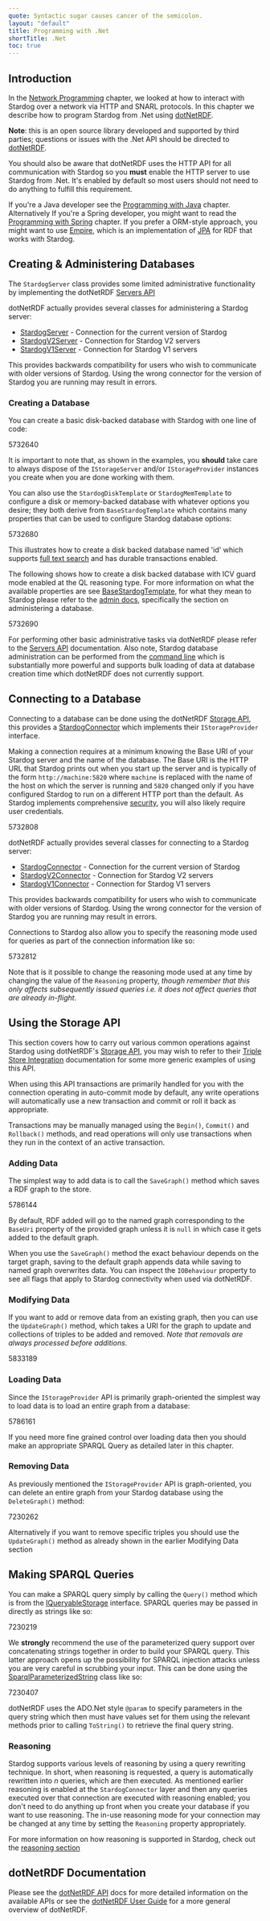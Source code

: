 ```yaml
---
quote: Syntactic sugar causes cancer of the semicolon.
layout: "default"
title: Programming with .Net
shortTitle: .Net
toc: true
---
```


## Introduction

In the [Network Programming](../network/) chapter, we looked at 
how to interact with Stardog over a network via HTTP and SNARL
protocols.  In this chapter we describe how to program Stardog 
from .Net using [dotNetRDF](http://www.dotnetrdf.org).

**Note**: this is an open source library developed and supported by third parties; 
questions or issues with the .Net API should be directed to
[dotNetRDF](http://www.dotnetrdf.org).

You should also be aware that dotNetRDF uses the HTTP API for all
communication with Stardog so you **must** enable 
the HTTP server to use Stardog from .Net. It's enabled by 
default so most users should not need to do anything to fulfill
this requirement.

If you're a Java developer see the [Programming with Java](../java)
chapter.  Alternatively If you're a Spring developer, you might want
to read the [Programming with Spring](../spring) chapter.  If you 
prefer a ORM-style approach, you might want to use 
[Empire](https://github.com/mhgrove/Empire), which is an implementation
of [JPA](http://www.oracle.com/technetwork/java/javaee/tech/persistence-jsp-140049.html) 
for RDF that works with Stardog.

## Creating & Administering Databases

The `StardogServer` class provides some limited administrative functionality by
implementing the dotNetRDF [Servers API][]

dotNetRDF actually provides several classes for administering a Stardog server:

- [StardogServer](http://www.dotnetrdf.org/api/index.asp?Topic=VDS.RDF.Storage.Management.StardogServer) - Connection for the current version of Stardog
- [StardogV2Server](http://www.dotnetrdf.org/api/index.asp?Topic=VDS.RDF.Storage.Management.StardogV2Server) - Connection for Stardog V2 servers
- [StardogV1Server](http://www.dotnetrdf.org/api/index.asp?Topic=VDS.RDF.Storage.Management.StardogV1Server) - Connection for Stardog V1 servers

This provides backwards compatibility for users who wish to communicate with 
older versions of Stardog.  Using the wrong connector for the version of 
Stardog you are running may result in errors.

[Servers API]: https://bitbucket.org/dotnetrdf/dotnetrdf/wiki/UserGuide/Storage/Servers

### Creating a Database

You can create a basic disk-backed database with Stardog with one line of code:

<gist>5732640</gist>

It is important to note that, as shown in the examples, you **should** take care
to always dispose of the `IStorageServer` and/or `IStorageProvider` instances you
create when you are done working with them.

You can also use the `StardogDiskTemplate` or `StardogMemTemplate` to configure a 
disk or memory-backed database with whatever options you desire; they both derive 
from `BaseStardogTemplate` which contains many properties that can be used 
to configure Stardog database options:

<gist>5732680</gist>

This illustrates how to create a disk backed database named 'id' which supports 
[full text search](../using/#sd-Searching) and has durable transactions
enabled.

The following shows how to create a disk backed database with ICV guard mode enabled
 at the QL reasoning type.  For more information on what the available
properties are see [BaseStardogTemplate](http://www.dotnetrdf.org/api/index.asp?Topic=VDS.RDF.Storage.Management.Provisioning.Stardog.BaseStardogTemplate),
for what they mean to Stardog please refer to the [admin docs](../admin/), 
specifically the section on administering a database.

<gist>5732690</gist>

For performing other basic administrative tasks via dotNetRDF please refer to the
[Servers API][] documentation. Also note, Stardog database administration can be performed from the 
[command line](../admin/) which is substantially more powerful and 
supports bulk loading of data at database creation time which 
dotNetRDF does not currently support.

## Connecting to a Database

Connecting to a database can be done using the dotNetRDF [Storage API][],
this provides a [StardogConnector](http://www.dotnetrdf.org/api/index.asp?Topic=VDS.RDF.Storage.StardogConnector)
which implements their `IStorageProvider` interface.

Making a connection requires at a minimum knowing the Base URI of your Stardog server 
and the name of the database.  The Base URI is the HTTP URL that Stardog prints 
out when you start up the server and is typically of the form `http://machine:5820`
where `machine` is replaced with the name of the host on which the server
is running and `5820` changed only if you have configured Stardog to run 
on a different HTTP port than the default.  As Stardog implements comprehensive 
[security](../security/), you will also likely require user credentials.

[Storage API]: https://bitbucket.org/dotnetrdf/dotnetrdf/wiki/UserGuide/Storage%20API

<gist>5732808</gist>

dotNetRDF actually provides several classes for connecting to a Stardog server:

- [StardogConnector](http://www.dotnetrdf.org/api/index.asp?Topic=VDS.RDF.Storage.StardogConnector) - Connection for the current version of Stardog
- [StardogV2Connector](http://www.dotnetrdf.org/api/index.asp?Topic=VDS.RDF.Storage.StardogV2Connector) - Connection for Stardog V2 servers
- [StardogV1Connector](http://www.dotnetrdf.org/api/index.asp?Topic=VDS.RDF.Storage.StardogV1Connector) - Connection for Stardog V1 servers

This provides backwards compatibility for users who wish to communicate with older 
versions of Stardog.  Using the wrong connector for the version of Stardog you
are running may result in errors.

Connections to Stardog also allow you to specify the reasoning mode used for queries 
as part of the connection information like so:

<gist>5732812</gist>
  
Note that is it possible to change the reasoning mode used at any time by
changing the value of the `Reasoning` property, _though remember that this 
only affects subsequently issued queries i.e. it does not affect queries
that are already in-flight_.

## Using the Storage API

This section covers how to carry out various common operations against Stardog 
using dotNetRDF's [Storage API][], you may wish to refer to their 
[Triple Store Integration][] documentation for some more generic examples of
using this API.

[Triple Store Integration]: https://bitbucket.org/dotnetrdf/dotnetrdf/wiki/UserGuide/Triple%20Store%20Integration
  
When using this API transactions are primarily handled for you with the connection 
operating in auto-commit mode by default, any write operations will automatically use 
a new transaction and commit or roll it back as appropriate.

Transactions may be manually managed using the `Begin()`, `Commit()` and `Rollback()` 
methods, and read operations will only use transactions when they run in the context of 
an active transaction.

### Adding Data

The simplest way to add data is to call the `SaveGraph()` method which saves a RDF 
graph to the store.

<gist>5786144</gist>

By default, RDF added will go to the named graph corresponding to the `BaseUri` 
property of the provided graph unless it is `null` in which case it gets added
to the default graph.
	  
When you use the `SaveGraph()` method the exact behaviour depends on the target 
graph, saving to the default graph appends data while saving to named graph 
overwrites data.  You can inspect the `IOBehaviour` property to see all flags 
that apply to Stardog connectivity when used via dotNetRDF.
	  
### Modifying Data
	  
If you want to add or remove data from an existing graph, then you can use the 
`UpdateGraph()` method, which takes a URI for the graph to update and collections 
of triples to be added and removed.  _Note that removals are always processed 
before additions_.
	  
<gist>5833189</gist>
	  
### Loading Data
  
Since the `IStorageProvider` API is primarily graph-oriented the simplest way 
to load data is to load an entire graph from a database:

<gist>5786161</gist>

If you need more fine grained control over loading data then you should make 
an appropriate SPARQL Query as detailed later in this chapter.

### Removing Data

As previously mentioned the `IStorageProvider` API is graph-oriented, you can
delete an entire graph from your Stardog database using the `DeleteGraph()`
method:

<gist>7230262</gist>

Alternatively if you want to remove specific triples you should use the 
`UpdateGraph()` method as already shown in the earlier Modifying Data section

## Making SPARQL Queries

You can make a SPARQL query simply by calling the `Query()` method which is
from the [IQueryableStorage](http://www.dotnetrdf.org/api/index.asp?Topic=VDS.RDF.Storage.IQueryableStorage)
interface.  SPARQL queries may be passed in directly as strings like so:

<gist>7230219</gist>

We **strongly** recommend the use of the parameterized query support over 
concatenating strings together in order to build your SPARQL query.  This 
latter approach opens up the possibility for SPARQL injection attacks 
unless you are very careful in scrubbing your input.  This can be done using
the [SparqlParameterizedString](http://www.dotnetrdf.org/api/index.asp?Topic=VDS.RDF.Query.SparqlParameterizedString)
class like so:

<gist>7230407</gist>

dotNetRDF uses the ADO.Net style `@param` to specify parameters in the query string
which then must have values set for them using the relevant methods prior to calling
`ToString()` to retrieve the final query string.

### Reasoning

Stardog supports various levels of reasoning by using a query rewriting technique.
In short, when reasoning is requested, a query is automatically rewritten into *n* 
queries, which are then executed. As mentioned earlier reasoning is enabled at the `StardogConnector` layer and then 
any queries executed over that connection are executed with reasoning enabled; you 
don't need to do anything up front when you create your database if you want to use 
reasoning.  The in-use reasoning mode for your connection may be changed at any time 
by setting the `Reasoning` property appropriately.

For more information on how reasoning is supported in Stardog, check out the 
[reasoning section](../owl2/)
	  
## dotNetRDF Documentation</h2>

Please see the [dotNetRDF API](http://www.dotnetrdf.org/api/) docs for more detailed
information on the available APIs or see the [dotNetRDF User Guide](http://bitbucket.org/dotnetrdf/dotnetrdf/wiki/User%20Guide)
for a more general overview of dotNetRDF.